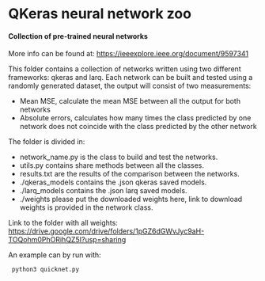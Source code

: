 # QKeras neural network zoo
#### Collection of pre-trained neural networks 

More info can be found at: https://ieeexplore.ieee.org/document/9597341

This folder contains a collection of networks written using two different frameworks: qkeras and larq. 
Each network can be built and tested using a randomly generated dataset, the output will consist of two measurements:
- Mean MSE, calculate the mean MSE between all the output for both networks
- Absolute errors, calculates how many times the class predicted by one network does
    not coincide with the class predicted by the other network

The folder is divided in:
- network_name.py is the class to build and test the networks.
- utils.py contains share methods between all the classes.
- results.txt are the results of the comparison between the networks.
- ./qkeras_models contains the .json qkeras saved models.
- ./larq_models contains the .json larq saved models.
- ./weights please put the downloaded weights here, link to download weights is provided in the network class.

Link to the folder with all weights: https://drive.google.com/drive/folders/1pGZ6dGWvJyc9aH-TOQohm0PhORihQZ5I?usp=sharing

An example can by run with:
```python 
 python3 quicknet.py
